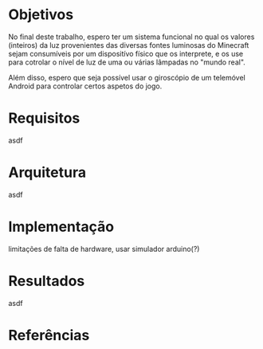 # Objetivos

No final deste trabalho, espero ter um sistema funcional no qual os
valores (inteiros) da luz provenientes das diversas fontes luminosas do
Minecraft sejam consumíveis por um dispositívo físico que os interprete,
e os use para cotrolar o nível de luz de uma ou várias lâmpadas no
"mundo real".

Além disso, espero que seja possível usar o giroscópio de um telemóvel
Android para controlar certos aspetos do jogo.

# Requisitos

asdf

# Arquitetura

asdf

# Implementação

limitações de falta de hardware, usar simulador arduino(?)

# Resultados

asdf

# Referências
